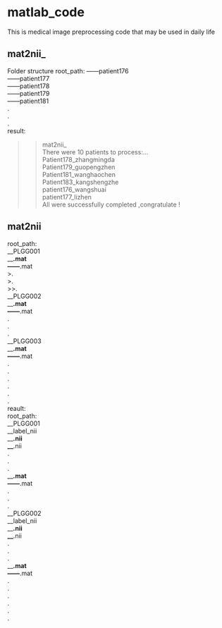 # matlab_code
This is medical image preprocessing code that may be used in daily life
## mat2nii_
Folder structure
root_path:
  ——patient176  
  ——patient177  
  ——patient178  
  ——patient179  
  ——patient181  
  .  
  .  
  .  
  result:  
  >> mat2nii_  
There were 10 patients to process:...  
Patient178_zhangmingda  
Patient179_guopengzhen  
Patient181_wanghaochen  
Patient183_kangshengzhe  
patient176_wangshuai  
patient177_lizhen  
All were successfully completed ,congratulate !  
## mat2nii  
root_path:  
  __PLGG001  
    __******.mat  
    ——******.mat  
    >.  
    >.  
    >>.  
  __PLGG002  
    __******.mat  
    ——******.mat  
    .  
    .  
    .  
  __PLGG003  
    __******.mat  
    ——******.mat  
    .  
    .  
    .  
  .  
  .  
  .  
  reault:  
  root_path:  
  __PLGG001  
    __label_nii  
      __******.nii  
      __******.nii  
      .  
      .  
      .  
    __******.mat  
    ——******.mat  
    .  
    .  
    .  
  __PLGG002  
    __label_nii  
      __******.nii  
      __******.nii  
      .  
      .  
      .  
    __******.mat  
    ——******.mat  
    .  
    .  
    .  
   .  
   .  
   .  
    
  
  
